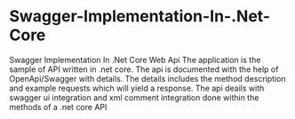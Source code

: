 # Swagger-Implementation-In-.Net-Core
Swagger Implementation In .Net Core Web Api
The application is the sample of API written in .net core. The api is documented with the help of OpenApi/Swagger with details.
The details includes the method description and example requests which will yield a response.
The api deails with swagger ui integration and xml comment integration done within the methods of a .net core API

